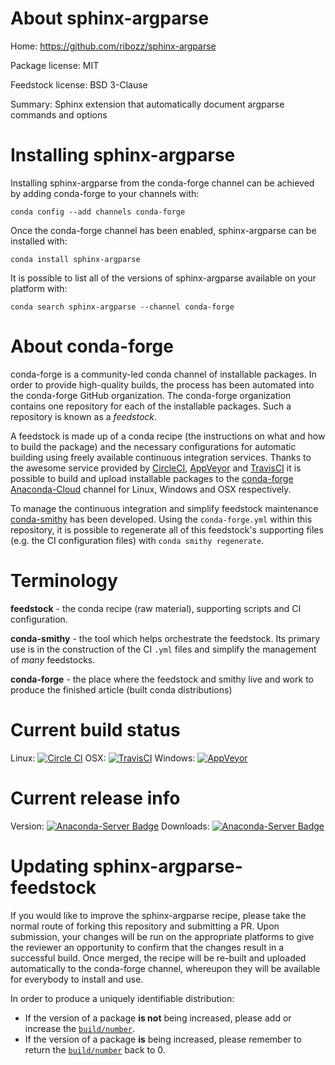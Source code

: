 About sphinx-argparse
=====================

Home: https://github.com/ribozz/sphinx-argparse

Package license: MIT

Feedstock license: BSD 3-Clause

Summary: Sphinx extension that automatically document argparse commands and options



Installing sphinx-argparse
==========================

Installing sphinx-argparse from the conda-forge channel can be achieved by adding conda-forge to your channels with:

```
conda config --add channels conda-forge
```

Once the conda-forge channel has been enabled, sphinx-argparse can be installed with:

```
conda install sphinx-argparse
```

It is possible to list all of the versions of sphinx-argparse available on your platform with:

```
conda search sphinx-argparse --channel conda-forge
```


About conda-forge
=================

conda-forge is a community-led conda channel of installable packages.
In order to provide high-quality builds, the process has been automated into the
conda-forge GitHub organization. The conda-forge organization contains one repository 
for each of the installable packages. Such a repository is known as a *feedstock*.

A feedstock is made up of a conda recipe (the instructions on what and how to build
the package) and the necessary configurations for automatic building using freely
available continuous integration services. Thanks to the awesome service provided by
[CircleCI](https://circleci.com/), [AppVeyor](http://www.appveyor.com/)
and [TravisCI](https://travis-ci.org/) it is possible to build and upload installable
packages to the [conda-forge](https://anaconda.org/conda-forge)
[Anaconda-Cloud](http://docs.anaconda.org/) channel for Linux, Windows and OSX respectively.

To manage the continuous integration and simplify feedstock maintenance
[conda-smithy](http://github.com/conda-forge/conda-smithy) has been developed.
Using the ``conda-forge.yml`` within this repository, it is possible to regenerate all of
this feedstock's supporting files (e.g. the CI configuration files) with ``conda smithy regenerate``.


Terminology
===========

**feedstock** - the conda recipe (raw material), supporting scripts and CI configuration.

**conda-smithy** - the tool which helps orchestrate the feedstock.
                   Its primary use is in the construction of the CI ``.yml`` files
                   and simplify the management of *many* feedstocks.

**conda-forge** - the place where the feedstock and smithy live and work to
                  produce the finished article (built conda distributions)

Current build status
====================

Linux: [![Circle CI](https://circleci.com/gh/conda-forge/sphinx-argparse-feedstock.svg?style=svg)](https://circleci.com/gh/conda-forge/sphinx-argparse-feedstock)
OSX: [![TravisCI](https://travis-ci.org/conda-forge/sphinx-argparse-feedstock.svg?branch=master)](https://travis-ci.org/conda-forge/sphinx-argparse-feedstock) 
Windows: [![AppVeyor](https://ci.appveyor.com/api/projects/status/github/conda-forge/sphinx-argparse-feedstock?svg=True)](https://ci.appveyor.com/project/conda-forge/sphinx-argparse-feedstock/branch/master)

Current release info
====================
Version: [![Anaconda-Server Badge](https://anaconda.org/conda-forge/sphinx-argparse/badges/version.svg)](https://anaconda.org/conda-forge/sphinx-argparse)
Downloads: [![Anaconda-Server Badge](https://anaconda.org/conda-forge/sphinx-argparse/badges/downloads.svg)](https://anaconda.org/conda-forge/sphinx-argparse)


Updating sphinx-argparse-feedstock
==================================

If you would like to improve the sphinx-argparse recipe, please take the normal
route of forking this repository and submitting a PR. Upon submission, your changes will
be run on the appropriate platforms to give the reviewer an opportunity to confirm that the
changes result in a successful build. Once merged, the recipe will be re-built and uploaded
automatically to the conda-forge channel, whereupon they will be available for everybody to
install and use.

In order to produce a uniquely identifiable distribution:
 * If the version of a package **is not** being increased, please add or increase
   the [``build/number``](http://conda.pydata.org/docs/building/meta-yaml.html#build-number-and-string). 
 * If the version of a package **is** being increased, please remember to return
   the [``build/number``](http://conda.pydata.org/docs/building/meta-yaml.html#build-number-and-string)
   back to 0.
